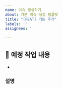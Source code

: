 ```yaml
---
name: 이슈 생성하기
about: 기본 이슈 생성 템플릿
title: "[FEAT] 기능 추가"
labels: ''
assignees: ''

---
```


## 📝 예정 작업 내용

- 

### 설명
